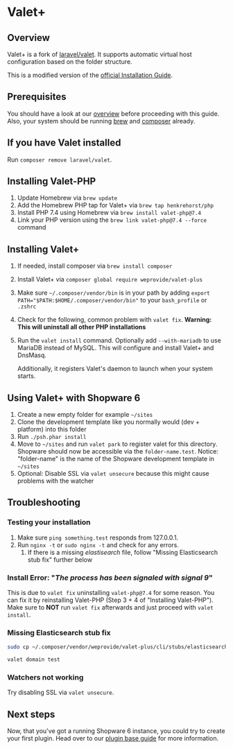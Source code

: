# Valet+

## Overview

Valet+ is a fork of [laravel/valet](https://github.com/laravel/valet). It supports automatic virtual host configuration based on the folder structure.

This is a modified version of the [official Installation Guide](https://github.com/weprovide/valet-plus/wiki/Installation).

## Prerequisites

You should have a look at our [overview](overview.md) before proceeding with this guide. Also, your system should be running [brew](https://brew.sh/) and [composer](https://getcomposer.org/) already.

## If you have Valet installed

Run `composer remove laravel/valet`.

## Installing Valet-PHP

1. Update Homebrew via `brew update`
2. Add the Homebrew PHP tap for Valet+ via `brew tap henkrehorst/php`
3. Install PHP 7.4 using Homebrew via `brew install valet-php@7.4`
4. Link your PHP version using the `brew link valet-php@7.4 --force` command

## Installing Valet+

1. If needed, install composer via `brew install composer`
2. Install Valet+ via `composer global require weprovide/valet-plus`
3. Make sure `~/.composer/vendor/bin` is in your path by adding `export PATH="$PATH:$HOME/.composer/vendor/bin"` to your `bash_profile` or `.zshrc`
4. Check for the following, common problem with `valet fix`. **Warning: This will uninstall all other PHP installations**
5. Run the `valet install` command. Optionally add `--with-mariadb` to use MariaDB instead of MySQL. This will configure and install Valet+ and DnsMasq.

   Additionally, it registers Valet's daemon to launch when your system starts.

## Using Valet+ with Shopware 6

1. Create a new empty folder for example `~/sites`
2. Clone the development template like you normally would \(dev + platform\) into this folder
3. Run `./psh.phar install`
4. Move to `~/sites` and run `valet park` to register valet for this directory. Shopware should now be accessible via the `folder-name.test`. Notice: "folder-name" is the name of the Shopware development template in `~/sites`
5. Optional: Disable SSL via `valet unsecure` because this might cause problems with the watcher

## Troubleshooting

### Testing your installation

1. Make sure `ping something.test` responds from 127.0.0.1.
2. Run `nginx -t` or `sudo nginx -t` and check for any errors.
   1. If there is a missing _elastisearch_ file, follow "Missing Elasticsearch stub fix" further below

### Install Error: "_The process has been signaled with signal 9_"

This is due to `valet fix` uninstalling `valet-php@7.4` for some reason. You can fix it by reinstalling Valet-PHP \(Step 3 + 4 of "Installing Valet-PHP"\). Make sure to **NOT** run `valet fix` afterwards and just proceed with `valet install`.

### Missing Elasticsearch stub fix

```bash
sudo cp ~/.composer/vendor/weprovide/valet-plus/cli/stubs/elasticsearch.conf /usr/local/etc/nginx/valet/elasticsearch.conf
```

```bash
valet domain test
```

### Watchers not working

Try disabling SSL via `valet unsecure`.

## Next steps

Now, that you've got a running Shopware 6 instance, you could try to create your first plugin. Head over to our [plugin base guide](../plugins/plugins/plugin-base-guide.md) for more information.

